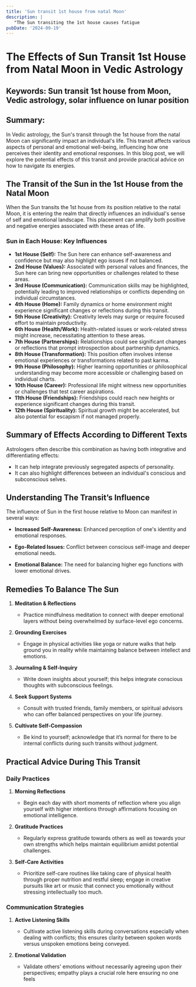 ```yaml
---
title: 'Sun transit 1st house from natal Moon'
description: |
   "The Sun transiting the 1st house causes fatigue
pubDate: '2024-09-19'
---
```


# The Effects of Sun Transit 1st House from Natal Moon in Vedic Astrology

## Keywords: Sun transit 1st house from Moon, Vedic astrology, solar influence on lunar position

## Summary:
In Vedic astrology, the Sun's transit through the 1st house from the natal Moon can significantly impact an individual's life. This transit affects various aspects of personal and emotional well-being, influencing how one perceives their identity and emotional responses. In this blog post, we will explore the potential effects of this transit and provide practical advice on how to navigate its energies.

## The Transit of the Sun in the 1st House from the Natal Moon

When the Sun transits the 1st house from its position relative to the natal Moon, it is entering the realm that directly influences an individual's sense of self and emotional landscape. This placement can amplify both positive and negative energies associated with these areas of life.

### Sun in Each House: Key Influences

- **1st House (Self):** The Sun here can enhance self-awareness and confidence but may also highlight ego issues if not balanced.
- **2nd House (Values):** Associated with personal values and finances, the Sun here can bring new opportunities or challenges related to these areas.
- **3rd House (Communication):** Communication skills may be highlighted, potentially leading to improved relationships or conflicts depending on individual circumstances.
- **4th House (Home):** Family dynamics or home environment might experience significant changes or reflections during this transit.
- **5th House (Creativity):** Creativity levels may surge or require focused effort to maintain productivity.
- **6th House (Health/Work):** Health-related issues or work-related stress might increase, necessitating attention to these areas.
- **7th House (Partnerships):** Relationships could see significant changes or reflections that prompt introspection about partnership dynamics.
- **8th House (Transformation):** This position often involves intense emotional experiences or transformations related to past karma.
- **9th House (Philosophy):** Higher learning opportunities or philosophical understanding may become more accessible or challenging based on individual charts.
- **10th House (Career):** Professional life might witness new opportunities or challenges that test career aspirations.
- **11th House (Friendships):** Friendships could reach new heights or experience significant changes during this transit.
- **12th House (Spirituality):** Spiritual growth might be accelerated, but also potential for escapism if not managed properly.

## Summary of Effects According to Different Texts

Astrologers often describe this combination as having both integrative and differentiating effects:
- It can help integrate previously segregated aspects of personality.
- It can also highlight differences between an individual's conscious and subconscious selves.

## Understanding The Transit’s Influence

The influence of Sun in the first house relative to Moon can manifest in several ways:

- **Increased Self-Awareness:** Enhanced perception of one's identity and emotional responses.
  
- **Ego-Related Issues:** Conflict between conscious self-image and deeper emotional needs.

- **Emotional Balance:** The need for balancing higher ego functions with lower emotional drives.

## Remedies To Balance The Sun

1. **Meditation & Reflections**
   - Practice mindfulness meditation to connect with deeper emotional layers without being overwhelmed by surface-level ego concerns.

2. **Grounding Exercises**
   - Engage in physical activities like yoga or nature walks that help ground you in reality while maintaining balance between intellect and emotions.

3. **Journaling & Self-Inquiry**
   - Write down insights about yourself; this helps integrate conscious thoughts with subconscious feelings.
   
4. **Seek Support Systems**
   - Consult with trusted friends, family members, or spiritual advisors who can offer balanced perspectives on your life journey.

5. **Cultivate Self-Compassion**
   - Be kind to yourself; acknowledge that it’s normal for there to be internal conflicts during such transits without judgment.

## Practical Advice During This Transit

### Daily Practices

1. **Morning Reflections**
   - Begin each day with short moments of reflection where you align yourself with higher intentions through affirmations focusing on emotional intelligence.

2. **Gratitude Practices**
   - Regularly express gratitude towards others as well as towards your own strengths which helps maintain equilibrium amidst potential challenges.

3. **Self-Care Activities**
   - Prioritize self-care routines like taking care of physical health through proper nutrition and restful sleep; engage in creative pursuits like art or music that connect you emotionally without stressing intellectually too much.

### Communication Strategies

1. **Active Listening Skills**
   - Cultivate active listening skills during conversations especially when dealing with conflicts; this ensures clarity between spoken words versus unspoken emotions being conveyed.

2. **Emotional Validation**
   - Validate others' emotions without necessarily agreeing upon their perspectives; empathy plays a crucial role here ensuring no one feels